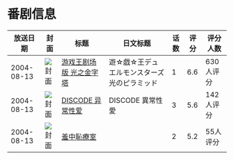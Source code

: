 # 番剧信息

|放送日期|封面|标题|日文标题|话数|评分|评分人数|
|---|---|---|---|---|---|---|
|2004-08-13|![封面](https://lain.bgm.tv/pic/cover/c/f6/3c/36957_YBDc5.jpg)|[游戏王剧场版 光之金字塔](https://bangumi.tv/subject/36957)|遊☆戯☆王デュエルモンスターズ 光のピラミッド|1|6.6|630人评分|
|2004-08-13|![封面](https://bangumi.tv/img/no_icon_subject.png)|[DISCODE 异常性爱](https://bangumi.tv/subject/66220)|DISCODE 異常性愛|3|5.6|142人评分|
|2004-08-13|![封面](https://bangumi.tv/img/no_icon_subject.png)|[羞中恥療室](https://bangumi.tv/subject/93323)||2|5.2|55人评分|
